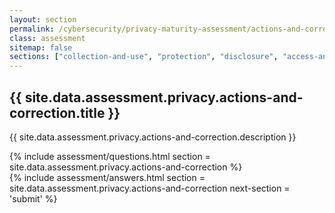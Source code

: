 ```yaml
---
layout: section
permalink: /cybersecurity/privacy-maturity-assessment/actions-and-correction
class: assessment
sitemap: false
sections: ["collection-and-use", "protection", "disclosure", "access-and-correction"]
---
```


<div class="card-body pb-0 pt-5 bg-blue-100 px-4 px-sm-5">
  <h2 class="card-title fw-semibold pb-2">{{ site.data.assessment.privacy.actions-and-correction.title }}</h2>
  <p class="card-text pb-4">{{ site.data.assessment.privacy.actions-and-correction.description }}</p>
  {% include assessment/questions.html section = site.data.assessment.privacy.actions-and-correction %}
</div>
<div class="card-body pt-0 px-4 px-sm-5 pb-5">
  {% include assessment/answers.html section = site.data.assessment.privacy.actions-and-correction next-section = 'submit' %}
</div>